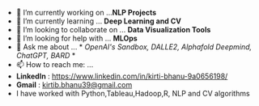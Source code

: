 - 🔭 I’m currently working on ...**NLP Projects**
- 🌱 I’m currently learning ... **Deep Learning and CV**
- 👯 I’m looking to collaborate on ... **Data Visualization Tools**
- 🤔 I’m looking for help with ... **MLOps**
- 💬 Ask me about ... * *OpenAI's Sandbox, DALLE2, Alphafold Deepmind, ChatGPT, BARD* *
- 📫 How to reach me: ...
- **LinkedIn** : https://www.linkedin.com/in/kirti-bhanu-9a0656198/
-  **Gmail** : kirtib.bhanu39@gmail.com
- I have worked with Python,Tableau,Hadoop,R, NLP and CV algorithms
